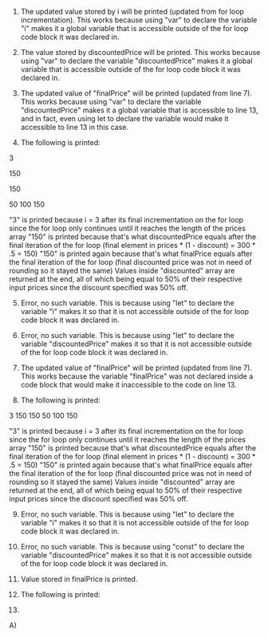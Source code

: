 1. The updated value stored by i will be printed (updated from for loop incrementation). This works because using "var" to declare the variable "i" makes it a global variable that is accessible outside of the for loop code block it was declared in.

2. The value stored by discountedPrice will be printed. This works because using "var" to declare the variable "discountedPrice" makes it a global variable that is accessible outside of the for loop code block it was declared in.

3. The updated value of "finalPrice" will be printed (updated from line 7). This works because using "var" to declare the variable "discountedPrice" makes it a global variable that is accessible to line 13, and in fact, even using let to declare the variable would make it accessible to line 13 in this case.

4. The following is printed:

3

150

150

50 100 150

"3" is printed because i = 3 after its final incrementation on the for loop since the for loop only continues until it reaches the length of the prices array
"150" is printed because that's what discountedPrice equals after the final iteration of the for loop (final element in prices * (1 - discount) = 300 * .5 = 150)
"150" is printed again because that's what finalPrice equals after the final iteration of the for loop (final discounted price was not in need of rounding so it stayed the same)
Values inside "discounted" array are returned at the end, all of which being equal to 50% of their respective input prices since the discount specified was 50% off.

5. Error, no such variable. This is because using "let" to declare the variable "i" makes it so that it is not accessible outside of the for loop code block it was declared in.

6. Error, no such variable. This is because using "let" to declare the variable "discountedPrice" makes it so that it is not accessible outside of the for loop code block it was declared in.

7. The updated value of "finalPrice" will be printed (updated from line 7). This works because the variable "finalPrice" was not declared inside a code block that would make it inaccessible to the code on line 13.

8. The following is printed:

3
150
150
50 100 150

"3" is printed because i = 3 after its final incrementation on the for loop since the for loop only continues until it reaches the length of the prices array
"150" is printed because that's what discountedPrice equals after the final iteration of the for loop (final element in prices * (1 - discount) = 300 * .5 = 150)
"150" is printed again because that's what finalPrice equals after the final iteration of the for loop (final discounted price was not in need of rounding so it stayed the same)
Values inside "discounted" array are returned at the end, all of which being equal to 50% of their respective input prices since the discount specified was 50% off.

9. Error, no such variable. This is because using "let" to declare the variable "i" makes it so that it is not accessible outside of the for loop code block it was declared in.

10. Error, no such variable. This is because using "const" to declare the variable "discountedPrice" makes it so that it is not accessible outside of the for loop code block it was declared in.

11. Value stored in finalPrice is printed.

12. The following is printed:



13.

  A) 
